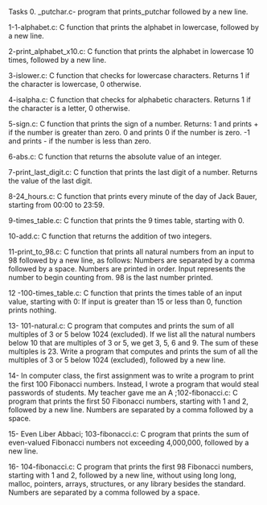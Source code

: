 Tasks
0. _putchar.c- program that  prints_putchar followed by a new line.

1-1-alphabet.c: C function that prints the alphabet in lowercase, followed by a new line.

2-print_alphabet_x10.c: C function that prints the alphabet in lowercase 10 times, followed by a new line.

3-islower.c: C function that checks for lowercase characters. Returns 1 if the character is lowercase, 0 otherwise.

4-isalpha.c: C function that checks for alphabetic characters. Returns 1 if the character is a letter, 0 otherwise.

5-sign.c: C function that prints the sign of a number. Returns:
1 and prints + if the number is greater than zero.
0 and prints 0 if the number is zero.
-1 and prints - if the number is less than zero.

6-abs.c: C function that returns the absolute value of an integer.

7-print_last_digit.c: C function that prints the last digit of a number. Returns the value of the last digit.

8-24_hours.c: C function that prints every minute of the day of Jack Bauer, starting from 00:00 to 23:59.

9-times_table.c: C function that prints the 9 times table, starting with 0.

10-add.c: C function that returns the addition of two integers.

11-print_to_98.c: C function that prints all natural numbers from an input to 98 followed by a new line, as follows:
Numbers are separated by a comma followed by a space.
Numbers are printed in order.
Input represents the number to begin counting from.
98 is the last number printed.

12 -100-times_table.c: C function that prints the times table of an input value, starting with 0:
If input is greater than 15 or less than 0, function prints nothing.

13- 101-natural.c: C program that computes and prints the sum of all multiples of 3 or 5 below 1024 (excluded). If we list all the natural numbers below 10 that are multiples of 3 or 5, we get 3, 5, 6 and 9. The sum of these multiples is 23. Write a program that computes and prints the sum of all the multiples of 3 or 5 below 1024 (excluded), followed by a new line.

14- In computer class, the first assignment was to write a program to print the first 100 Fibonacci numbers. Instead, I wrote a program that would steal passwords of students. My teacher gave me an A ;102-fibonacci.c: C program that prints the first 50 Fibonacci numbers, starting with 1 and 2, followed by a new line. Numbers are separated by a comma followed by a space.

15- Even Liber Abbaci; 103-fibonacci.c: C program that prints the sum of even-valued Fibonacci numbers not exceeding 4,000,000, followed by a new line.

16- 104-fibonacci.c: C program that prints the first 98 Fibonacci numbers, starting with 1 and 2, followed by a new line, without using long long, malloc, pointers, arrays, structures, or any library besides the standard. Numbers are separated by a comma followed by a space.
